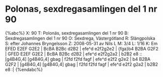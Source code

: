 # Polonas, sexdregasamlingen del 1 nr 90

{%abc%}
X: 90
T: Polonäs, sexdregasamlingen del 1 nr 90
B: Sexdregasamlingen del 1 nr 90
O: Sexdrega, Västergötland
R: Slängpolska
S: efter Johannes Bryngelsson
Z: 2008-05-31 av Nils L
M: 3/4
L: 1/16
K: Em
EFED E2EF G2E2 | BcBA B2Bc d2B2 | efe^d e2f2g2e2 | {fga}b4 B2BA G2F2 |
GFED E2EF G2E2 | BcBA B2Bc d2B2 | efe^d e2f2g2a2 | b2B2 e8 ::
[g4B4G,4] [g4B4G,4] gbag | f2fd f2fd fagf | efe^d e2f2 g2e2 | b4 B2BA G2F2 |
[g4B4G,4] [g4B4G,4] gbag | f2fd f2fd fagf | efe^d e2f2 g2a2 | b2B2 e8 :|
{%endabc%}

